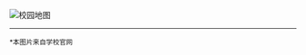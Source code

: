 ![校园地图](https://img.animemangafan.cn/i/2023/04/04/642b6ed39397b.jpg )

------

<sub>*本图片来自学校官网</sub>

